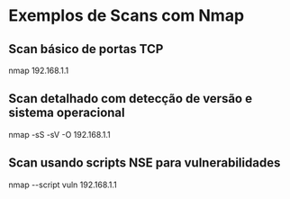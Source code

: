 # Exemplos de Scans com Nmap

## Scan básico de portas TCP

nmap 192.168.1.1

## Scan detalhado com detecção de versão e sistema operacional

nmap -sS -sV -O 192.168.1.1

## Scan usando scripts NSE para vulnerabilidades

nmap --script vuln 192.168.1.1
